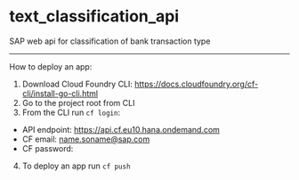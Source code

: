 # text_classification_api
SAP web api for classification of bank transaction type
___
How to deploy an app:
1. Download Cloud Foundry CLI: https://docs.cloudfoundry.org/cf-cli/install-go-cli.html
2. Go to the project root from CLI
3. From the CLI run `cf login`:
- API endpoint: https://api.cf.eu10.hana.ondemand.com
- CF email: name.soname@sap.com
- CF password: 
4. To deploy an app run `cf push`

